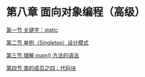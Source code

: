 # 第八章 面向对象编程（高级）

[第一节 关键字：static](./P1-第一节%20static.md)

[第二节 单例（Singleton）设计模式](./P2-第二节%20单例设计模式.md)

[第三节 理解 main() 方法的语法](./P3-第三节%20理解%20main%20方法的语法.md)

[第四节 类的成员之四：代码块](./P4-第四节%20代码块.md)
